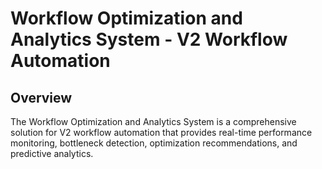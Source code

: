 # Workflow Optimization and Analytics System - V2 Workflow Automation

## Overview
The Workflow Optimization and Analytics System is a comprehensive solution for V2 workflow automation that provides real-time performance monitoring, bottleneck detection, optimization recommendations, and predictive analytics.

